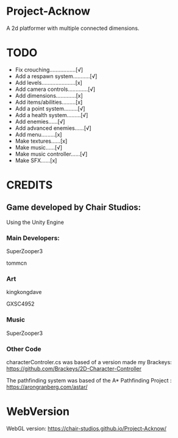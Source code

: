 # Project-Acknow

A 2d platformer with multiple connected dimensions.

# TODO
- Fix crouching.................[√]
- Add a respawn system...….....[√]
- Add levels......................[x]
- Add camera controls.............[√]
- Add dimensions.............[x]
- Add items/abilities.........[x]
- Add a point system.........[√]
- Add a health system.........[√]
- Add enemies......[√]
- Add advanced enemies......[√]
- Add menu.........[x]
- Make textures......[x]
- Make music......[√]
- Make music controller......[√]
- Make SFX......[x]

# CREDITS

## Game developed by Chair Studios:

Using the Unity Engine

### Main Developers: 

SuperZooper3

tommcn

### Art

kingkongdave

GXSC4952

### Music

SuperZooper3

### Other Code

characterControler.cs was based of a version made my Brackeys: https://github.com/Brackeys/2D-Character-Controller

The pathfinding system was based of the A* Pathfinding Project : https://arongranberg.com/astar/

# WebVersion

WebGL version: https://chair-studios.github.io/Project-Acknow/















